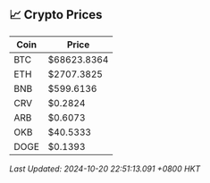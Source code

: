 ## 📈 Crypto Prices

| Coin | Price |
| ---- | ----- |
| BTC | $68623.8364 |
| ETH | $2707.3825 |
| BNB | $599.6136 |
| CRV | $0.2824 |
| ARB | $0.6073 |
| OKB | $40.5333 |
| DOGE | $0.1393 |

_Last Updated: 2024-10-20 22:51:13.091 +0800 HKT_